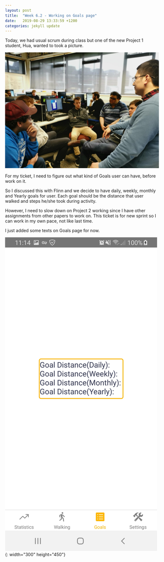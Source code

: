 ```yaml
---
layout: post
title:  "Week 6.2 - Working on Goals page"
date:   2019-08-29 13:33:59 +1200
categories: jekyll update
---
```


Today, we had usual scrum during class but one of the new Project 1 student, Hua, wanted to took a picture.

![Picture of Mobile development crew](/assets/img/Week_6_2_1.png)

For my ticket, I need to figure out what kind of Goals user can have, before work on it.

So I discussed this with Flinn and we decide to have daily, weekly, monthly and Yearly goals for user.
Each goal should be the distance that user walked and steps he/she took during activity.

However, I need to slow down on Project 2 working since I have other assignments from other papers to work on.
This ticket is for new sprint so I can work in my own pace, not like last time.

I just added some texts on Goals page for now.

![Goals page](/assets/img/Week_6_2_2.jpg){: width="300" height="450"}